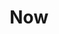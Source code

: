 ---
aliases: []
title: "Now"
description: "What I am up to now"
emoji: 📍
image: "images/nikhil-v2-card-small.png"
---